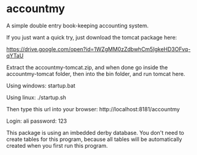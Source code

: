 # accountmy
A simple double entry book-keeping accounting system.

If you just want a quick try, just download the tomcat package here: 

https://drive.google.com/open?id=1WZgMM0zZdbwhCm5IgkeHD3OFvq-qYTaU


Extract the accountmy-tomcat.zip, and when done go inside the accountmy-tomcat folder, then into the bin folder, and run tomcat here.

Using windows: startup.bat

Using linux: ./startup.sh

Then type this url into your browser: http://localhost:8181/accountmy

Login: ali
password: 123

This package is using an imbedded derby database.  You don't need to create tables for this program, because all tables will be automatically created when you first run this program.

